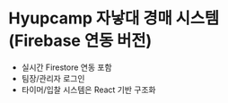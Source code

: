 # Hyupcamp 자낳대 경매 시스템 (Firebase 연동 버전)

- 실시간 Firestore 연동 포함
- 팀장/관리자 로그인
- 타이머/입찰 시스템은 React 기반 구조화
